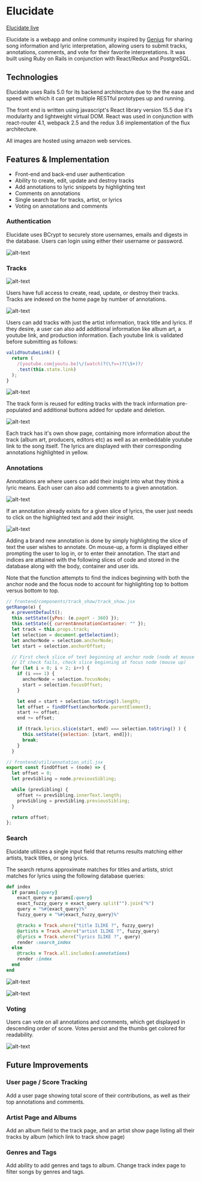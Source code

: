# Elucidate

[Elucidate live](https://elucidate-me.herokuapp.com/#/ "Elucidate")

Elucidate is a webapp and online community inspired by [Genius](genius.com) for sharing song information and lyric interpretation, allowing users to submit tracks, annotations, comments, and vote for their favorite interpretations.  It was built using Ruby on Rails in conjunction with React/Redux and PostgreSQL.

## Technologies

Elucidate uses Rails 5.0 for its backend architecture due to the the ease and speed with which it can get multiple RESTful prototypes up and running.  

The front end is written using javascript's React library version 15.5 due it's modularity and lightweight virtual DOM.  React was used in conjunction with react-router 4.1, webpack 2.5 and the redux 3.6 implementation of the flux architecture.  

All images are hosted using amazon web services.

## Features & Implementation

* Front-end and back-end user authentication
* Ability to create, edit, update and destroy tracks
* Add annotations to lyric snippets by highlighting text
* Comments on annotations
* Single search bar for tracks, artist, or lyrics
* Voting on annotations and comments

### Authentication

Elucidate uses BCrypt to securely store usernames, emails and digests in the database.  Users can login using either their username or password.

![alt-text](https://s3-us-west-1.amazonaws.com/elucidate-dev/production-readme-pics/auth.gif "Auth Forms")


### Tracks

![alt-text](https://s3-us-west-1.amazonaws.com/elucidate-dev/production-readme-pics/Track+Index.png "Track Index")

Users have full access to create, read, update, or destroy their tracks.  Tracks are indexed on the home page by number of annotations.

![alt-text](https://s3-us-west-1.amazonaws.com/elucidate-dev/production-readme-pics/Add+Track+Form.png "Add Track")

Users can add tracks with just the artist information, track title and lyrics.  If they desire, a user can also add additional information like album art, a youtube link, and production information. Each youtube link is validated before submitting as follows:

``` javascript
validYoutubeLink() {
  return (
    /(youtube.com|youtu.be)\/(watch)?(\?v=)?(\S+)?/
    .test(this.state.link)
  );
}
```

![alt-text](https://s3-us-west-1.amazonaws.com/elucidate-dev/production-readme-pics/Edit+Track+Form.png "Edit Track")

The track form is reused for editing tracks with the track information pre-populated and additional buttons added for update and deletion.

![alt-text](https://s3-us-west-1.amazonaws.com/elucidate-dev/production-readme-pics/Track+Show+Page.png "Track Show")

Each track has it's own show page, containing more information about the track (album art, producers, editors etc) as well as an embeddable youtube link to the song itself.  The lyrics are displayed with their corresponding annotations highlighted in yellow.


### Annotations

Annotations are where users can add their insight into what they think a lyric means.  Each user can also add comments to a given annotation.

![alt-text](https://s3-us-west-1.amazonaws.com/elucidate-dev/production-readme-pics/Annotation+show.png "Annotation Show")

If an annotation already exists for a given slice of lyrics, the user just needs to click on the highlighted text and add their insight.

![alt-text](https://s3-us-west-1.amazonaws.com/elucidate-dev/production-readme-pics/Adding+Annotations+Elucidate.gif "Adding annotaion")

Adding a brand new annotation is done by simply highlighting the slice of text the user wishes to annotate.  On mouse-up, a form is displayed either prompting the user to log in, or to enter their annotation.  The start and indices are attained with the following slices of code and stored in the database along with the body, container and user ids.  

Note that the function attempts to find the indices beginning with both the anchor node and the focus node to account for highlighting top to bottom versus bottom to top.  

```javascript
// frontend/components/track_show/track_show.jsx
getRange(e) {
  e.preventDefault();
  this.setState({yPos: (e.pageY - 360) });
  this.setState({ currentAnnotationContainer: "" });
  let track = this.props.track;
  let selection = document.getSelection();
  let anchorNode = selection.anchorNode;
  let start = selection.anchorOffset;

  // First check slice of text beginning at anchor node (node at mouse down)
  // If check fails, check slice beginning at focus node (mouse up)
  for (let i = 0; i < 2; i++) {
    if (i === 1) {
      anchorNode = selection.focusNode;
      start = selection.focusOffset;
    }

    let end = start + selection.toString().length;
    let offset = findOffset(anchorNode.parentElement);
    start += offset;
    end += offset;

    if (track.lyrics.slice(start, end) === selection.toString() ) {
      this.setState({selection: [start, end]});
      break;
    }
  }
```

```javascript
// frontend/util/annotation_util.jsx
export const findOffset = (node) => {
  let offset = 0;
  let prevSibling = node.previousSibling;

  while (prevSibling) {
    offset += prevSibling.innerText.length;
    prevSibling = prevSibling.previousSibling;
  }

  return offset;
};
```

### Search

Elucidate utilizes a single input field that returns results matching either artists, track titles, or song lyrics.  

The search returns approximate matches for titles and artists, strict matches for lyrics using the following database queries:

```Ruby
def index
  if params[:query]
    exact_query = params[:query]
    exact_fuzzy_query = exact_query.split("").join("%")
    query = "%#{exact_query}%"
    fuzzy_query = "%#{exact_fuzzy_query}%"

    @tracks = Track.where("title ILIKE ?", fuzzy_query)
    @artists = Track.where("artist ILIKE ?", fuzzy_query)
    @lyrics = Track.where("lyrics ILIKE ?", query)
    render :search_index
  else
    @tracks = Track.all.includes(:annotations)
    render :index
  end
end
```

![alt-text](https://s3-us-west-1.amazonaws.com/elucidate-dev/production-readme-pics/Fuzzy+search.gif "Fuzzy Title Search")

![alt-text](https://s3-us-west-1.amazonaws.com/elucidate-dev/production-readme-pics/Lyrics+search.gif "Lyric Search")



### Voting

Users can vote on all annotations and comments, which get displayed in descending order of score.  Votes persist and the thumbs get colored for readability.  


![alt-text](https://s3-us-west-1.amazonaws.com/elucidate-dev/production-readme-pics/Voting.gif "Voting")

## Future Improvements

### User page / Score Tracking

Add a user page showing total score of their contributions, as well as their top annotations and comments.

### Artist Page and Albums

Add an album field to the track page, and an artist show page listing all their tracks by album (which link to track show page)

### Genres and Tags

Add ability to add genres and tags to album.  Change track index page to filter songs by genres and tags.  
